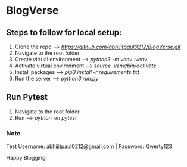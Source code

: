 # BlogVerse


## Steps to follow for local setup:
1. Clone the repo --> _https://github.com/abhijitpaul0212/BlogVerse.git_
2. Navigate to the root folder
3. Create virtual environment --> _python3 -m venv .venv_
4. Activate virtual environment --> _source .venv/bin/activate_
5. Install packages --> _pip3 install -r requirements.txt_
6. Run the server --> _python3 run.py_

## Run Pytest
1. Navigate to the root folder
2. Run --> _python -m pytest_

### Note
Test Username: abhijitpaul0212@gmail.com | Password: Qwerty123

Happy Blogging!
